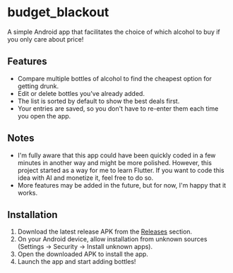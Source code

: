 # budget_blackout

A simple Android app that facilitates the choice of which alcohol to buy if you only care about price!

## Features

* Compare multiple bottles of alcohol to find the cheapest option for getting drunk.  
* Edit or delete bottles you've already added.  
* The list is sorted by default to show the best deals first.  
* Your entries are saved, so you don't have to re-enter them each time you open the app.  

## Notes

* I'm fully aware that this app could have been quickly coded in a few minutes in another way and might be more polished. However, this project started as a way for me to learn Flutter. If you want to code this idea with AI and monetize it, feel free to do so.  
* More features may be added in the future, but for now, I'm happy that it works.  

## Installation

1. Download the latest release APK from the [Releases](https://github.com/bzbrn/budget_blackout/releases) section.  
2. On your Android device, allow installation from unknown sources (Settings → Security → Install unknown apps).  
3. Open the downloaded APK to install the app.  
4. Launch the app and start adding bottles!  